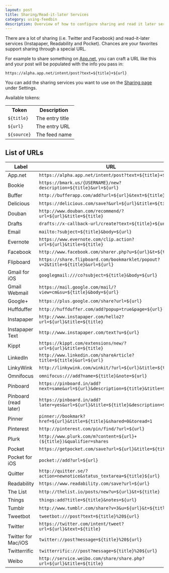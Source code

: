 ```yaml
---
layout: post
title: Sharing/Read-it-later Services
category: using-feedbin
description: Overview of how to configure sharing and read it later services.
---
```


There are a lot of sharing (i.e. Twitter and Facebook) and read-it-later services (Instapaper, Readability and Pocket). Chances are your favorites support sharing through a special URL.

For example to share something on <a href="https://app.net">App.net</a>, you can craft a URL like this and your post will be populated with the info you pass in:

<pre><code>https://alpha.app.net/intent/post?text=<span class="label label-info">${title}</span>+<span class="label label-info">${url}</span></code></pre>

You can add the sharing services you want to use on the [Sharing page](https://feedbin.com/settings/sharing) under Settings.

<p>Available tokens:</p>

<table class="table table-bordered">
  <tr>
    <th>Token</th>
    <th>Description</th>
  </tr>
  <tr>
    <td><code>${title}</code></td>
    <td>The entry title</td>
  </tr>
  <tr>
    <td><code>${url}</code></td>
    <td>The entry URL</td>
  </tr>
  <tr>
    <td><code>${source}</code></td>
    <td>The feed name</td>
  </tr>
</table>

List of URLs
------------

| Label                 | URL                                                                                |
|-----------------------|------------------------------------------------------------------------------------|
| App.net               | `https://alpha.app.net/intent/post?text=${title}+${url}`                           |
| Bookie                | `https://bmark.us/{USERNAME}/new?description=${title}&url=${url}`                  |
| Buffer                | `http://bufferapp.com/add?url=${url}&text=${title}`                                |
| Delicious             | `https://delicious.com/save?&url=${url}&title=${title}`                            |
| Douban                | `http://www.douban.com/recommend/?url=${url}&title=${title}`                       |
| Drafts                | `drafts://x-callback-url/create?text=${title}+${url}`                              |
| Email                 | `mailto:?subject=${title}&body=${url}`                                             |
| Evernote              | `https://www.evernote.com/clip.action?url=${url}&title=${title}`                   |
| Facebook              | `http://www.facebook.com/sharer.php?u=${url}&t=${title}`                           |
| Flipboard             | `https://share.flipboard.com/bookmarklet/popout?v=2&title=${title}&url=${url}`     |
| Gmail for iOS         | `googlegmail:///co?subject=${title}&body=${url}`                                   |
| Gmail Webmail         | `https://mail.google.com/mail/?view=cm&su=${title}&body=${url}`                    |
| Google+               | `https://plus.google.com/share?url=${url}`                                         |
| Huffduffer            | `http://huffduffer.com/add?popup=true&page=${url}`                                 |
| Instapaper            | `http://www.instapaper.com/hello2?url=${url}&title=${title}`                       |
| Instapaper Text       | `http://www.instapaper.com/text?u=${url}`                                          |
| Kippt                 | `https://kippt.com/extensions/new/?url=${url}&title=${title}`                      |
| LinkedIn              | `http://www.linkedin.com/shareArticle?title=${title}&url=${url}`                   |
| LinkyWink             | `http://linkywink.com/winkit/?url=${url}&title=${title}`                           |
| Omnifocus             | `omnifocus:///add?name=${title}&note=${url}`                                       |
| Pinboard              | `https://pinboard.in/add?next=same&url=${url}&description=${title}&title=${title}` |
| Pinboard (read later) | `https://pinboard.in/add?later=yes&url=${url}&title=${title}&description=${title}` |
| Pinner                | `pinner://bookmark?href=${url}&title=${title}&shared=0&toread=1`                   |
| Pinterest             | `http://pinterest.com/pin/find/?url=${url}`                                        |
| Plurk                 | `http://www.plurk.com/m?content=${url}+(${title})&qualifier=shares`                |
| Pocket                | `https://getpocket.com/save?url=${url}&title=${title}`                             |
| Pocket for iOS        | `pocket://add?url=${url}`                                                          |
| Quitter               | `http://quitter.se/?action=newnotice&status_textarea=${title}${url}`               |
| Readability           | `https://www.readability.com/save?url=${url}`                                      |
| The List              | `http://thelist.io/posts/new?u=${url}&t=${title}`                                  |
| Things                | `things:add?title=${title}&notes=${url}`                                           |
| Tumblr                | `http://www.tumblr.com/share?v=3&u=${url}&t=${title}`                              |
| Tweetbot              | `tweetbot:///post?text=${title}%20${url}`                                          |
| Twitter               | `https://twitter.com/intent/tweet?url=${url}&text=${title}`                        |
| Twitter for Mac/iOS   | `twitter://post?message=${title}%20${url}`                                         |
| Twitterrific          | `twitterrific:///post?message=${title}%20${url}`                                   |
| Weibo                 | `http://service.weibo.com/share/share.php?url=${url}&title=${title}`               |
